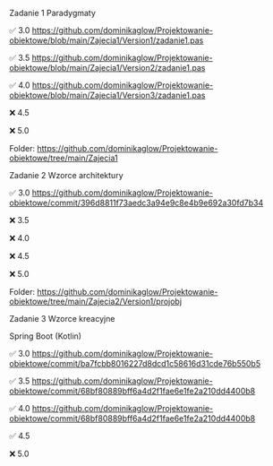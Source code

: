 Zadanie 1 Paradygmaty  

✅ 3.0 https://github.com/dominikaglow/Projektowanie-obiektowe/blob/main/Zajecia1/Version1/zadanie1.pas

✅ 3.5 https://github.com/dominikaglow/Projektowanie-obiektowe/blob/main/Zajecia1/Version2/zadanie1.pas

✅ 4.0 https://github.com/dominikaglow/Projektowanie-obiektowe/blob/main/Zajecia1/Version3/zadanie1.pas

❌ 4.5 

❌ 5.0 

Folder: https://github.com/dominikaglow/Projektowanie-obiektowe/tree/main/Zajecia1


Zadanie 2 Wzorce architektury  

✅ 3.0 https://github.com/dominikaglow/Projektowanie-obiektowe/commit/396d8811f73aedc3a94e9c8e4b9e692a30fd7b34

❌ 3.5 

❌ 4.0 

❌ 4.5 

❌ 5.0 

Folder: https://github.com/dominikaglow/Projektowanie-obiektowe/tree/main/Zajecia2/Version1/projobj


Zadanie 3 Wzorce kreacyjne

Spring Boot (Kotlin)

✅ 3.0 https://github.com/dominikaglow/Projektowanie-obiektowe/commit/ba7fcbb8016227d8dcd1c58616d31cde76b550b5

✅ 3.5 https://github.com/dominikaglow/Projektowanie-obiektowe/commit/68bf80889bff6a4d2f1fae6e1fe2a210dd4400b8

✅ 4.0 https://github.com/dominikaglow/Projektowanie-obiektowe/commit/68bf80889bff6a4d2f1fae6e1fe2a210dd4400b8

✅ 4.5 

❌ 5.0 